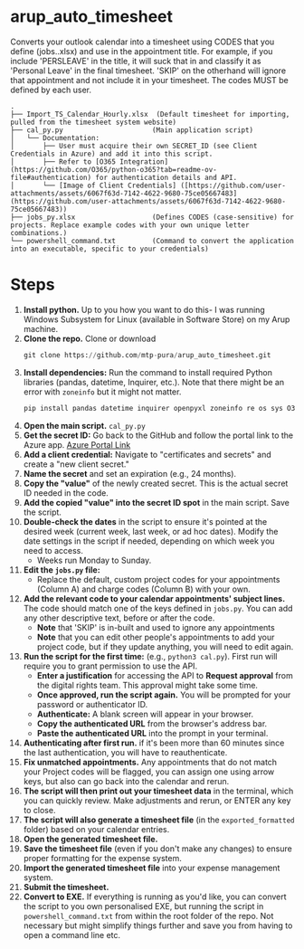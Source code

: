 # arup_auto_timesheet

Converts your outlook calendar into a timesheet using CODES that you define (jobs..xlsx) and use in the appointment title. For example, if you include 'PERSLEAVE' in the title, it will suck that in and classify it as 'Personal Leave' in the final timesheet. 'SKIP' on the otherhand will ignore that appointment and not include it in your timesheet. The codes MUST be defined by each user.

```
.
├── Import_TS_Calendar_Hourly.xlsx  (Default timesheet for importing, pulled from the timesheet system website)
├── cal_py.py                      (Main application script)
│   └── Documentation:
│       ├── User must acquire their own SECRET_ID (see Client Credentials in Azure) and add it into this script.
│       ├── Refer to [O365 Integration](https://github.com/O365/python-o365?tab=readme-ov-file#authentication) for authentication details and API.
│       └── [Image of Client Credentials] ([https://github.com/user-attachments/assets/6067f63d-7142-4622-9680-75ce05667483](https://github.com/user-attachments/assets/6067f63d-7142-4622-9680-75ce05667483))
├── jobs_py.xlsx                   (Defines CODES (case-sensitive) for projects. Replace example codes with your own unique letter combinations.)
└── powershell_command.txt         (Command to convert the application into an executable, specific to your credentials)
```

# Steps

1.  **Install python.** Up to you how you want to do this- I was running Windows Subsystem for Linux (available in Software Store) on my Arup machine.
2.  **Clone the repo.** Clone or download
    ```python
    git clone https://github.com/mtp-pura/arup_auto_timesheet.git
    ```
3.  **Install dependencies:** Run the command to install required Python libraries (pandas, datetime, Inquirer, etc.). Note that there might be an error with `zoneinfo` but it might not matter.
    ```python
    pip install pandas datetime inquirer openpyxl zoneinfo re os sys O365 python-dateutil
    ```
4.  **Open the main script.** `cal_py.py`
5.  **Get the secret ID:** Go back to the GitHub and follow the portal link to the Azure app. [Azure Portal Link](https://portal.azure.com/#view/Microsoft_AAD_RegisteredApps/ApplicationMenuBlade/~/Overview/appId/73fee778-cbb5-4c82-81cd-13503338d848/isMSAApp~/false)
6.  **Add a client credential:** Navigate to "certificates and secrets" and create a "new client secret."
7.  **Name the secret** and set an expiration (e.g., 24 months).
8.  **Copy the "value"** of the newly created secret. This is the actual secret ID needed in the code.
9.  **Add the copied "value" into the secret ID spot** in the main script. Save the script.
10. **Double-check the dates** in the script to ensure it's pointed at the desired week (current week, last week, or ad hoc dates). Modify the date settings in the script if needed, depending on which week you need to access.
    * Weeks run Monday to Sunday.
11. **Edit the `jobs.py` file:**
    * Replace the default, custom project codes for your appointments (Column A) and charge codes (Column B) with your own.
12. **Add the relevant code to your calendar appointments' subject lines.** The code should match one of the keys defined in `jobs.py`. You can add any other descriptive text, before or after the code.
    * **Note** that 'SKIP' is in-built and used to ignore any appointments
    * **Note** that you can edit other people's appointments to add your project code, but if they update anything, you will need to edit again.
13. **Run the script for the first time:** (e.g., `python3 cal.py`). First run will require you to grant permission to use the API.
    * **Enter a justification** for accessing the API to **Request approval** from the digital rights team. This approval might take some time.
    * **Once approved, run the script again.** You will be prompted for your password or authenticator ID.
    * **Authenticate:** A blank screen will appear in your browser.
    * **Copy the authenticated URL** from the browser's address bar.
    * **Paste the authenticated URL** into the prompt in your terminal.
14. **Authenticating after first run.** if it's been more than 60 minutes since the last authentication, you will have to reauthenticate.
15. **Fix unmatched appointments.** Any appointments that do not match your Project codes will be flagged, you can assign one using arrow keys, but also can go back into the calendar and rerun.
16. **The script will then print out your timesheet data** in the terminal, which you can quickly review. Make adjustments and rerun, or ENTER any key to close.
17. **The script will also generate a timesheet file** (in the `exported_formatted` folder) based on your calendar entries.
18. **Open the generated timesheet file.**
19. **Save the timesheet file** (even if you don't make any changes) to ensure proper formatting for the expense system.
20. **Import the generated timesheet file** into your expense management system.
21. **Submit the timesheet.**
22. **Convert to EXE.** If everything is running as you'd like, you can convert the script to you own personalised EXE, but running the script in `powershell_command.txt` from within the root folder of the repo. Not necessary but might simplify things further and save you from having to open a command line etc.
